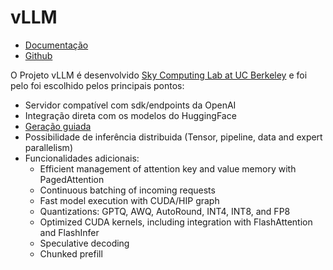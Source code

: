 # vLLM 
- [Documentação](https://docs.vllm.ai/en/latest/)
- [Github](https://github.com/vllm-project/vllm)

O Projeto vLLM é desenvolvido [Sky Computing Lab at UC Berkeley](https://sky.cs.berkeley.edu/) e foi pelo foi escolhido pelos principais pontos:

- Servidor compatível com sdk/endpoints da OpenAI
- Integração direta com os modelos do HuggingFace
- [Geração guiada](https://docs.vllm.ai/en/v0.8.4/features/structured_outputs.html)
- Possibilidade de inferência distribuida (Tensor, pipeline, data and expert parallelism)
- Funcionalidades adicionais:
    - Efficient management of attention key and value memory with PagedAttention
    - Continuous batching of incoming requests
    - Fast model execution with CUDA/HIP graph
    - Quantizations: GPTQ, AWQ, AutoRound, INT4, INT8, and FP8
    - Optimized CUDA kernels, including integration with FlashAttention and FlashInfer
    - Speculative decoding
    - Chunked prefill
